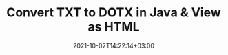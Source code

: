 ---
############################# Static ############################
layout: "autogen"
date: 2021-10-02T14:22:14+03:00
draft: false
path: "total/java/conversion/txt-to-dotx/"

############################# Head ############################
head_title: "Convert TXT to DOTX in Java - Sample Java Code"
head_description: "Java document conversion library to convert TXT to DOTX and 100+ other file formats in Java & J2SE applications. View the Converted DOTX document as HTML viewer."

############################# Header ############################
title: "Convert TXT to DOTX in Java & View as HTML"
description: "Programmatically convert TXT to DOTX in Java & J2SE platforms using flexible document manipulation options to customize the resultant document. Convert the complete document or some specific pages based on page numbers or selective page ranges using Java document conversion library."

############################# SubMenu ############################
submenu:
    enable: false

############################# Content ############################
content:
    enable: true
    block:
    - title_left: "TXT to DOTX Conversion in Java"
      content_left: |
          Perform TXT to DOTX file conversion in three simple steps using Java. View the converted document as HTML without any external software dependency.

          -   Create a new instance of **Converter** class and load the TXT file
          -   Set **ConvertOptions** for the DOTX document type
          -   Call **Convert** method of **Converter** class instance for conversion to DOTX
          -   Set options for HTML viewer
          -   Create **Viewer** object to view converted DOTX as HTML
          
      title_right: "Convert Remotely Located Documents"
      content_right: |
          You require `GroupDocs.Conversion` & `GroupDocs.Viewer` namespaces to convert between a wide range of popular document types such as PDF, Microsoft Word, Excel, PowerPoint, Project, Outlook, HTML, diagrams and image file formats. Explore other [Java APIs for Office documents](https://products.conholdate.com/total/java/) as offered by Conholdate.Total.
          
          Get the respective assembly files from the [downloads](https://downloads.conholdate.com/total/java) or fetch the whole package from [Maven](https://repository.conholdate.com/webapp/#/artifacts/browse/tree/General/repo) to add 'Conholdate.Total` directly in your workspace.
          
      code: |
          ```cs {linenos=false}
          // Convert TXT to DOTX using GroupDocs.Conversion API
          // Load the source TXT file to be converted
          Converter converter = new Converter("input.txt");

          // Get the convert options ready for the target DOTX format
          ConvertOptions convertOptions = new FileType().fromExtension("dotx").getConvertOptions();

          // Convert to DOTX format
          converter.convert("output.dotx", convertOptions);

          // Create Viewer object to view the converted DOTX as HTML
          try (Viewer viewer = new Viewer("output.dotx"))
          {
              // Set options for HTML viewer
              HtmlViewOptions viewOptions = HtmlViewOptions.forEmbeddedResources("output{0}.html");

              // View converted DOTX as HTML
              viewer.view(viewOptions);
          }
          ```
    - title_left: "Convert Password Protected TXT to DOTX"
      content_left: |
          Accurately load and convert documents that are protected with a password within your Java based applications. The file format conversion API also supports rendering remote documents from different sources including S3, Blob, FTP, Stream, URL or a local disk.

          -   Create new instance of **Converter** class and pass source document path
          -   Instantiate the proper **ConvertOptions** class e.g. (**PdfConvertOptions**, **WordProcessingConvertOptions**, **SpreadsheetConvertOptions** etc.)
          -   Call **convert** method of **Converter** class instance and pass filename for the converted document
        
      title_right: "Source Document Information Extraction"
      content_right: |
          The documents information extraction feature not only allows getting the basic information about the source document file but it also supports extracting some valuable file-format specific information such as project start and end dates of a Microsoft Project file, any printing restrictions on a PDF document, list of folders enclosed in an Outlook data file etc. 

          Convert popular document file formats on different operating systems such as Windows, Linux or macOS while using development environments such as NetBeans, IntelliJ IDEA and Eclipse.
          
      code: |
          ```cs {linenos=false}
          // Load and convert password protected documents
          WordProcessingLoadOptions loadOptions = new WordProcessingLoadOptions();
          loadOptions.setPassword("12345");

          // Create an instance of Converter class and pass source document path and the load options delegate as a constructor parameters
          Converter converter = new Converter("input.txt", loadOptions);

          // Instantiate PdfConvertOptions class
          PdfConvertOptions options = new PdfConvertOptions();

          // Call convert method of Converter class instance and pass filename for the converted document and the instance of ConvertOptions from the previous step
          converter.convert("output.dotx, options);
          ```
############################# About Formats ############################
about_formats:
    enable: false
############################# More Formats ############################
more_formats:
    enable: true
    auto: false
    other_out_formats: PDF DOCX DOT DOTX DOTM TXT RTF HTML MHTML XLS XLSX XLSM XLT XLTX XLTM DIF PPT PPTX PPS PPSX POT POTX POTM ODT OTT EMZ WMZ SVGZ TEX DCM WMF BMP PNG GIF JPEG TIFF
############################# Back to top ###############################
back_to_top:
  enable: true
---